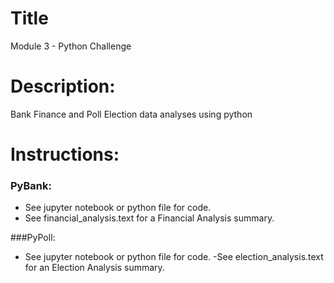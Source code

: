 # Title
Module 3 - Python Challenge

# Description:
Bank Finance and Poll Election data analyses using python

# Instructions:
### PyBank:
- See jupyter notebook or python file for code.
- See financial_analysis.text for a Financial Analysis summary.

###PyPoll:
- See jupyter notebook or python file for code.
-See election_analysis.text for an Election Analysis summary.

